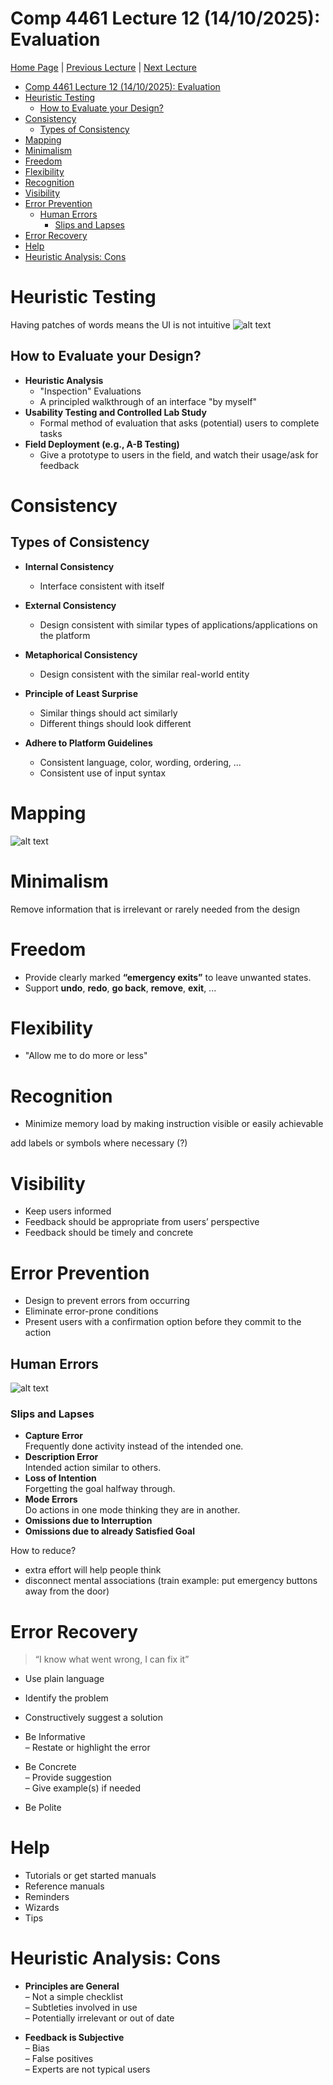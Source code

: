 # Comp 4461 Lecture 12 (14/10/2025): Evaluation
[Home Page](../../README.md) | [Previous Lecture](./notes_L11.md) | [Next Lecture](./notes_L13.md)

- [Comp 4461 Lecture 12 (14/10/2025): Evaluation](#comp-4461-lecture-12-14102025-evaluation)
- [Heuristic Testing](#heuristic-testing)
  - [How to Evaluate your Design?](#how-to-evaluate-your-design)
- [Consistency](#consistency)
  - [Types of Consistency](#types-of-consistency)
- [Mapping](#mapping)
- [Minimalism](#minimalism)
- [Freedom](#freedom)
- [Flexibility](#flexibility)
- [Recognition](#recognition)
- [Visibility](#visibility)
- [Error Prevention](#error-prevention)
  - [Human Errors](#human-errors)
    - [Slips and Lapses](#slips-and-lapses)
- [Error Recovery](#error-recovery)
- [Help](#help)
- [Heuristic Analysis: Cons](#heuristic-analysis-cons)

# Heuristic Testing

Having patches of words means the UI is not intuitive
![alt text](img/12/patches.png)


## How to Evaluate your Design?

- **Heuristic Analysis**
  - "Inspection" Evaluations
  - A principled walkthrough of an interface "by myself"
- **Usability Testing and Controlled Lab Study**
  - Formal method of evaluation that asks (potential) users to complete tasks
- **Field Deployment (e.g., A-B Testing)**
  - Give a prototype to users in the field, and watch their usage/ask for feedback


# Consistency
## Types of Consistency

- **Internal Consistency**
  - Interface consistent with itself
- **External Consistency**
  - Design consistent with similar types of applications/applications on the platform
- **Metaphorical Consistency**
  - Design consistent with the similar real-world entity


- **Principle of Least Surprise**
  - Similar things should act similarly
  - Different things should look different

- **Adhere to Platform Guidelines**
  - Consistent language, color, wording, ordering, ...
  - Consistent use of input syntax

# Mapping
![alt text](img/12/mapping.png)


# Minimalism
Remove information that is irrelevant or rarely needed from the design

# Freedom
- Provide clearly marked **“emergency exits”** to leave unwanted states.
- Support **undo**, **redo**, **go back**, **remove**, **exit**, ...

# Flexibility
- "Allow me to do more or less"

# Recognition
- Minimize memory load by making instruction visible or easily achievable

add labels or symbols where necessary (?)

# Visibility
- Keep users informed
- Feedback should be appropriate from users’ perspective
- Feedback should be timely and concrete

# Error Prevention
- Design to prevent errors from occurring
- Eliminate error-prone conditions
- Present users with a confirmation option before they commit to the action
  
## Human Errors
![alt text](img/12/human-error-top.png)

### Slips and Lapses
- **Capture Error**  
  Frequently done activity instead of the intended one.
- **Description Error**  
  Intended action similar to others.
- **Loss of Intention**  
  Forgetting the goal halfway through.
- **Mode Errors**  
  Do actions in one mode thinking they are in another.
- **Omissions due to Interruption**
- **Omissions due to already Satisfied Goal**

How to reduce?
- extra effort will help people think
- disconnect mental associations (train example: put emergency buttons away from the door)

# Error Recovery
> “I know what went wrong, I can fix it”

- Use plain language
- Identify the problem
- Constructively suggest a solution

- Be Informative  
  – Restate or highlight the error
- Be Concrete  
  – Provide suggestion  
  – Give example(s) if needed
- Be Polite

# Help
- Tutorials or get started manuals
- Reference manuals
- Reminders
- Wizards
- Tips


# Heuristic Analysis: Cons

- **Principles are General**  
  – Not a simple checklist  
  – Subtleties involved in use  
  – Potentially irrelevant or out of date  

- **Feedback is Subjective**  
  – Bias  
  – False positives  
  – Experts are not typical users